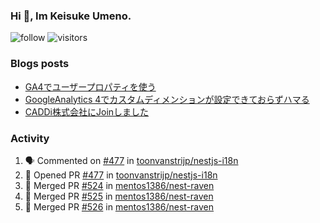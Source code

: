 ### Hi 👋, Im Keisuke Umeno.

<!--
**9renpoto/9renpoto** is a ✨ _special_ ✨ repository because its `README.md` (this file) appears on your GitHub profile.

Here are some ideas to get you started:

- 🔭 I’m currently working on ...
- 🌱 I’m currently learning ...
- 👯 I’m looking to collaborate on ...
- 🤔 I’m looking for help with ...
- 💬 Ask me about ...
- 📫 How to reach me: ...
- 😄 Pronouns: ...
- ⚡ Fun fact: ...
-->

![follow](https://img.shields.io/github/followers/9renpoto?label=Follow&style=social)
![visitors](https://komarev.com/ghpvc/?username=9renpoto&label=Profile%20views&color=0e75b6&style=flat)

### Blogs posts

<!-- BLOG-POST-LIST:START -->
- [GA4でユーザープロパティを使う](https://9renpoto.dev/2021/02/21/google-analytics-4-user-properties/)
- [GoogleAnalytics 4でカスタムディメンションが設定できておらずハマる](https://9renpoto.dev/2021/02/13/google-analytics-4/)
- [CADDi株式会社にJoinしました](https://9renpoto.dev/2020/12/05/join/)
<!-- BLOG-POST-LIST:END -->

### Activity

<!--START_SECTION:activity-->
1. 🗣 Commented on [#477](https://github.com/toonvanstrijp/nestjs-i18n/issues/477) in [toonvanstrijp/nestjs-i18n](https://github.com/toonvanstrijp/nestjs-i18n)
2. 💪 Opened PR [#477](https://github.com/toonvanstrijp/nestjs-i18n/pull/477) in [toonvanstrijp/nestjs-i18n](https://github.com/toonvanstrijp/nestjs-i18n)
3. 🎉 Merged PR [#524](https://github.com/mentos1386/nest-raven/pull/524) in [mentos1386/nest-raven](https://github.com/mentos1386/nest-raven)
4. 🎉 Merged PR [#525](https://github.com/mentos1386/nest-raven/pull/525) in [mentos1386/nest-raven](https://github.com/mentos1386/nest-raven)
5. 🎉 Merged PR [#526](https://github.com/mentos1386/nest-raven/pull/526) in [mentos1386/nest-raven](https://github.com/mentos1386/nest-raven)
<!--END_SECTION:activity-->

<!--START_SECTION:waka-->
<!--END_SECTION:waka-->
